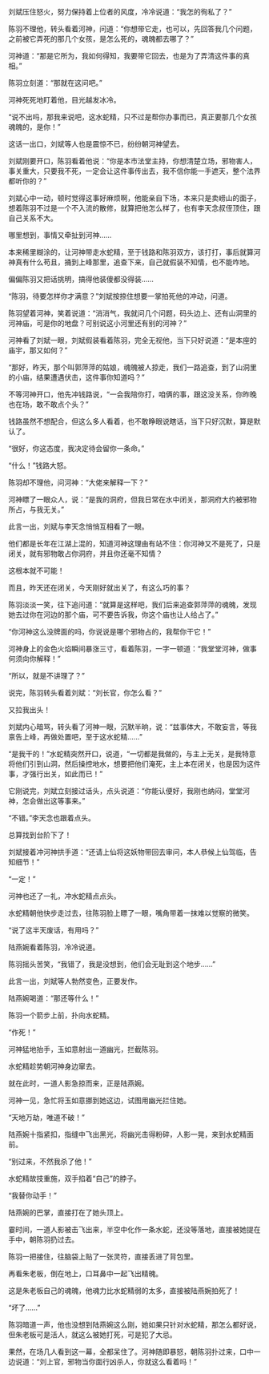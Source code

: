 刘斌压住怒火，努力保持着上位者的风度，冷冷说道：“我怎的徇私了？”

陈羽不理他，转头看着河神，问道：“你想带它走，也可以，先回答我几个问题，之前被它弄死的那几个女孩，是怎么死的，魂魄都去哪了？”

河神道：“那是它所为，我如何得知，我要带它回去，也是为了弄清这件事的真相。”

陈羽立刻道：“那就在这问吧。”

河神死死地盯着他，目光越发冰冷。

“说不出吗，那我来说吧，这水蛇精，只不过是帮你办事而已，真正要那几个女孩魂魄的，是你！”

这话一出口，刘斌等人也是震惊不已，纷纷朝河神望去。

刘斌刚要开口，陈羽看着他说：“你是本市法堂主持，你想清楚立场，邪物害人，事关重大，只要我不死，一定会让这件事传出去，我不信你能一手遮天，整个法界都听你的？”

刘斌心中一动，顿时觉得这事好麻烦啊，他能亲自下场，本来只是卖崂山的面子，想着陈羽不过是一个不入流的散修，就算把他怎么样了，也有李天念叔侄顶住，跟自己关系不大。

哪里想到，事情又牵扯到河神……

本来稀里糊涂的，让河神带走水蛇精，至于钱路和陈羽双方，该打打，事后就算河神真有什么苟且，捅到上峰那里，追查下来，自己就假装不知情，也不能咋地。

偏偏陈羽又把话挑明，搞得他装傻都没得装……

“陈羽，待要怎样你才满意？”刘斌按捺住想要一掌拍死他的冲动，问道。

陈羽望着河神，笑着说道：“消消气，我就问几个问题，码头边上、还有山洞里的河神庙，可是你的地盘？可别说这小河里还有别的河神？”

河神看了刘斌一眼，刘斌假装看着陈羽，完全无视他，当下只好说道：“是本座的庙宇，那又如何？”

“那好，昨天，那个叫郭萍萍的姑娘，魂魄被人掠走，我们一路追查，到了山洞里的小庙，结果遭遇伏击，这件事你知道吗？”

不等河神开口，他先冲钱路说，“一会我陪你打，咱俩的事，跟这没关系，你昨晚也在场，敢不敢点个头？”

钱路虽然不想配合，但这么多人看着，也不敢睁眼说瞎话，当下只好沉默，算是默认了。

“很好，你这态度，我决定待会留你一条命。”

“什么！”钱路大怒。

陈羽却不理他，问河神：“大佬来解释一下？”

河神瞟了一眼众人，说：“是我的洞府，但我日常在水中闭关，那洞府大约被邪物所占，与我无关。”

此言一出，刘斌与李天念悄悄互相看了一眼。

他们都是长年在江湖上混的，知道河神这理由有站不住：你河神又不是死了，只是闭关，就有邪物敢占你洞府，并且你还毫不知情？

这根本就不可能！

而且，昨天还在闭关，今天刚好就出关了，有这么巧的事？

陈羽淡淡一笑，往下追问道：“就算是这样吧，我们后来追查郭萍萍的魂魄，发现她去过你在河边的那个庙，可不要告诉我，你这个庙也让人给占了。”

“你河神这么没牌面的吗，你说说是哪个邪物占的，我帮你干它！”

河神身上的金色火焰瞬间暴涨三寸，看着陈羽，一字一顿道：“我堂堂河神，做事何须向你解释！”

“所以，就是不讲理了？”

说完，陈羽转头看着刘斌：“刘长官，你怎么看？”

又拉我出头！

刘斌内心暗骂，转头看了河神一眼，沉默半晌，说：“兹事体大，不敢妄言，等我禀告上峰，再做处置吧，至于这水蛇精……”

“是我干的！”水蛇精突然开口，说道，“一切都是我做的，与主上无关，是我特意将他们引到山洞，然后操控地水，想要把他们淹死，主上本在闭关，也是因为这件事，才强行出关，如此而已！”

它刚说完，刘斌立刻接过话头，点头说道：“你能认便好，我刚也纳闷，堂堂河神，怎会做出这等事来。”

“不错。”李天念也跟着点头。

总算找到台阶下了！

刘斌接着冲河神拱手道：“还请上仙将这妖物带回去审问，本人恭候上仙驾临，告知细节！”

“一定！”

河神也还了一礼，冲水蛇精点点头。

水蛇精朝他快步走过去，往陈羽脸上瞟了一眼，嘴角带着一抹难以觉察的微笑。

“说了这半天废话，有用吗？”

陆燕婉看着陈羽，冷冷说道。

陈羽摇头苦笑，“我错了，我是没想到，他们会无耻到这个地步……”

此言一出，刘斌等人勃然变色，正要发作。

陆燕婉喝道：“那还等什么！”

陈羽一个箭步上前，扑向水蛇精。

“作死！”

河神猛地抬手，玉如意射出一道幽光，拦截陈羽。

水蛇精趁势朝河神身边窜去。

就在此时，一道人影急掠而来，正是陆燕婉。

河神一见，急忙将玉如意挪到她这边，试图用幽光拦住她。

“天地万劫，唯道不破！”

陆燕婉十指紧扣，指缝中飞出黑光，将幽光击得粉碎，人影一晃，来到水蛇精面前。

“别过来，不然我杀了他！”

水蛇精故技重施，双手掐着“自己”的脖子。

“我替你动手！”

陆燕婉的巴掌，直接打在了她头顶上。

霎时间，一道人影被击飞出来，半空中化作一条水蛇，还没等落地，直接被她提在手中，朝陈羽扔过去。

陈羽一把接住，往脑袋上贴了一张灵符，直接丢进了背包里。

再看朱老板，倒在地上，口耳鼻中一起飞出精魄。

这是朱老板自己的魂魄，他魂力比水蛇精弱的太多，直接被陆燕婉拍死了！

“坏了……”

陈羽暗道一声，他也没想到陆燕婉这么刚，她如果只针对水蛇精，那怎么都好说，但朱老板可是活人，就这么被她打死，可是犯了大忌。

果然，在场几人看到这一幕，全都呆住了。河神随即暴怒，朝陈羽扑过来，口中一边说道：“刘上官，邪物当你面行凶杀人，你就这么看着吗！”
